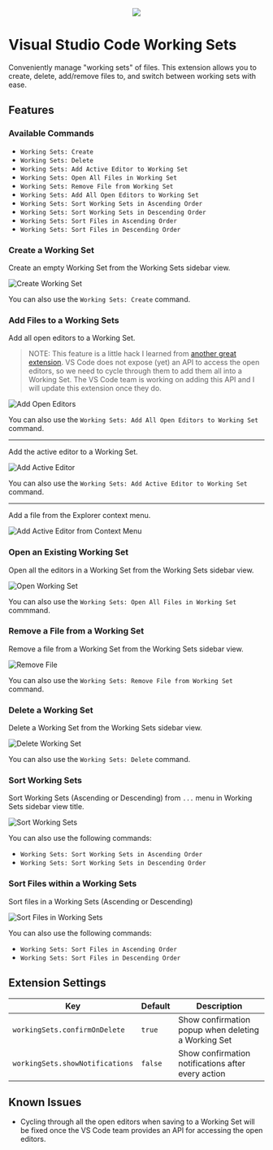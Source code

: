 <p align="center">
  <img src="./assets/briefcase-72.png" />
</p>

# Visual Studio Code Working Sets

Conveniently manage "working sets" of files. This extension allows you to create, delete, add/remove files to, and switch between working sets with ease.

## Features

### Available Commands

- `Working Sets: Create`
- `Working Sets: Delete`
- `Working Sets: Add Active Editor to Working Set`
- `Working Sets: Open All Files in Working Set`
- `Working Sets: Remove File from Working Set`
- `Working Sets: Add All Open Editors to Working Set`
- `Working Sets: Sort Working Sets in Ascending Order`
- `Working Sets: Sort Working Sets in Descending Order`
- `Working Sets: Sort Files in Ascending Order`
- `Working Sets: Sort Files in Descending Order`

### Create a Working Set

Create an empty Working Set from the Working Sets sidebar view.

![Create Working Set](./assets/create.png)

You can also use the `Working Sets: Create` command.

### Add Files to a Working Sets

Add all open editors to a Working Set.

> NOTE: This feature is a little hack I learned from [another great extension](https://marketplace.visualstudio.com/items?itemName=eamodio.restore-editors). VS Code does not expose (yet) an API to access the open editors, so we need to cycle through them to add them all into a Working Set. The VS Code team is working on adding this API and I will update this extension once they do.

![Add Open Editors](./assets/add-files.png)

You can also use the `Working Sets: Add All Open Editors to Working Set` command.

---

Add the active editor to a Working Set.

![Add Active Editor](./assets/add-file-1.png)

You can also use the `Working Sets: Add Active Editor to Working Set` command.

---

Add a file from the Explorer context menu.

![Add Active Editor from Context Menu](./assets/add-file-2.png)

### Open an Existing Working Set

Open all the editors in a Working Set from the Working Sets sidebar view.

![Open Working Set](./assets/open.png)

You can also use the `Working Sets: Open All Files in Working Set` commmand.

### Remove a File from a Working Set

Remove a file from a Working Set from the Working Sets sidebar view.

![Remove File](./assets/remove-file.png)

You can also use the `Working Sets: Remove File from Working Set` command.

### Delete a Working Set

Delete a Working Set from the Working Sets sidebar view.

![Delete Working Set](./assets/delete.png)

You can also use the `Working Sets: Delete` command.

### Sort Working Sets

Sort Working Sets (Ascending or Descending) from `...` menu in Working Sets sidebar view title.

![Sort Working Sets](./assets/sort-sets.png)

You can also use the following commands:

- `Working Sets: Sort Working Sets in Ascending Order`
- `Working Sets: Sort Working Sets in Descending Order`

### Sort Files within a Working Sets

Sort files in a Working Sets (Ascending or Descending)

![Sort Files in Working Sets](./assets/sort-files.png)

You can also use the following commands:

- `Working Sets: Sort Files in Ascending Order`
- `Working Sets: Sort Files in Descending Order`

## Extension Settings

| Key                             | Default | Description                                         |
| ------------------------------- | ------- | --------------------------------------------------- |
| `workingSets.confirmOnDelete`   | `true`  | Show confirmation popup when deleting a Working Set |
| `workingSets.showNotifications` | `false` | Show confirmation notifications after every action  |

## Known Issues

- Cycling through all the open editors when saving to a Working Set will be fixed once the VS Code team provides an API for accessing the open editors.
